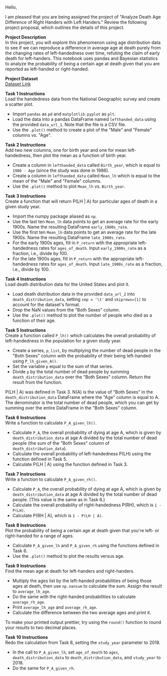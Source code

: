 Hello,

I am pleased that you are being assigned the project of "Analyze Death Age Difference of Right Handers with Left Handers." Review the following project proposal, which outlines the details of this project.



**Project Description**  
In this project, you will explore this phenomenon using age distribution data to see if we can reproduce a difference in average age at death purely from the changing rates of left-handedness over time, refuting the claim of early death for left-handers. This notebook uses pandas and Bayesian statistics to analyze the probability of being a certain age at death given that you are reported as left-handed or right-handed.

**Project Dataset**  
[Dataset Link](https://drive.google.com/uc?export=download&id=1gSjYHJ8OPM9HMd3prr7XuhvSWWGKYZNE)

**Task 1 Instructions**  
Load the handedness data from the National Geographic survey and create a scatter plot.
- Import `pandas` as `pd` and `matplotlib.pyplot` as `plt`.
- Load the data into a pandas DataFrame named `lefthanded_data` using the provided `data_url_1`. Note that the file is a CSV file.
- Use the `.plot()` method to create a plot of the "Male" and "Female" columns vs. "Age".

**Task 2 Instructions**  
Add two new columns, one for birth year and one for mean left-handedness, then plot the mean as a function of birth year.
- Create a column in `lefthanded_data` called `Birth_year`, which is equal to `1986 - Age` (since the study was done in 1986).
- Create a column in `lefthanded_data` called `Mean_lh` which is equal to the mean of the "Male" and "Female" columns.
- Use the `.plot()` method to plot `Mean_lh` vs. `Birth_year`.

**Task 3 Instructions**  
Create a function that will return P(LH | A) for particular ages of death in a given study year.
- Import the numpy package aliased as `np`.
- Use the last ten `Mean_lh` data points to get an average rate for the early 1900s. Name the resulting DataFrame `early_1900s_rate`.
- Use the first ten `Mean_lh` data points to get an average rate for the late 1900s. Name the resulting DataFrame `late_1900s_rate`.
- For the early 1900s ages, fill in `P_return` with the appropriate left-handedness rates for `ages_of_death`. Input `early_1900s_rate` as a fraction, i.e., divide by 100.
- For the late 1900s ages, fill in `P_return` with the appropriate left-handedness rates for `ages_of_death`. Input `late_1900s_rate` as a fraction, i.e., divide by 100.

**Task 4 Instructions**  
Load death distribution data for the United States and plot it.
- Load death distribution data in the provided `data_url_2` into `death_distribution_data`, setting `sep = '\t'` and `skiprows=[1]` to account for the dataset's format.
- Drop the NaN values from the "Both Sexes" column.
- Use the `.plot()` method to plot the number of people who died as a function of their age.

**Task 5 Instructions**  
Create a function called `P_lh()` which calculates the overall probability of left-handedness in the population for a given study year.
- Create a series, `p_list`, by multiplying the number of dead people in the "Both Sexes" column with the probability of their being left-handed using `P_lh_given_A()`.
- Set the variable `p` equal to the sum of that series.
- Divide `p` by the total number of dead people by summing `death_distribution_data` over the "Both Sexes" column. Return the result from the function.

P(LH | A) was defined in Task 3. N(A) is the value of "Both Sexes" in the `death_distribution_data` DataFrame where the "Age" column is equal to A. The denominator is the total number of dead people, which you can get by summing over the entire DataFrame in the "Both Sexes" column.

**Task 6 Instructions**  
Write a function to calculate `P_A_given_lh()`.
- Calculate `P_A`, the overall probability of dying at age A, which is given by `death_distribution_data` at age A divided by the total number of dead people (the sum of the "Both Sexes" column of `death_distribution_data`).
- Calculate the overall probability of left-handedness P(LH) using the function defined in Task 5.
- Calculate P(LH | A) using the function defined in Task 3.

**Task 7 Instructions**  
Write a function to calculate `P_A_given_rh()`.
- Calculate `P_A`, the overall probability of dying at age A, which is given by `death_distribution_data` at age A divided by the total number of dead people. (This value is the same as in Task 6.)
- Calculate the overall probability of right-handedness P(RH), which is `1 - P(LH)`.
- Calculate P(RH | A), which is `1 - P(LH | A)`.

**Task 8 Instructions**  
Plot the probability of being a certain age at death given that you're left- or right-handed for a range of ages.
- Calculate `P_A_given_lh` and `P_A_given_rh` using the functions defined in Task 6.
- Use the `.plot()` method to plot the results versus age.

**Task 9 Instructions**  
Find the mean age at death for left-handers and right-handers.
- Multiply the ages list by the left-handed probabilities of being those ages at death, then use `np.nansum` to calculate the sum. Assign the result to `average_lh_age`.
- Do the same with the right-handed probabilities to calculate `average_rh_age`.
- Print `average_lh_age` and `average_rh_age`.
- Calculate the difference between the two average ages and print it.

To make your printed output prettier, try using the `round()` function to round your results to two decimal places.

**Task 10 Instructions**  
Redo the calculation from Task 8, setting the `study_year` parameter to 2018.
- In the call to `P_A_given_lh`, set `age_of_death` to `ages`, `death_distribution_data` to `death_distribution_data`, and `study_year` to 2018.
- Do the same for `P_A_given_rh`.
